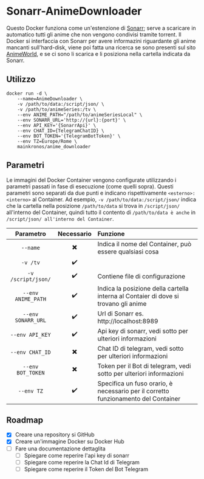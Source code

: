 # Sonarr-AnimeDownloader

Questo Docker funziona come un'estenzione di [Sonarr](https://sonarr.tv/); serve a scaricare in automatico tutti gli anime che non vengono condivisi tramite torrent.
Il Docker si interfaccia con Sonarr per avere informazini riguardante gli anime mancanti sull'hard-disk, viene poi fatta una ricerca se sono presenti sul sito [AnimeWorld](https://www.animeworld.tv/), e se ci sono li scarica e li posiziona nella cartella indicata da Sonarr.

## Utilizzo

```
docker run -d \
	--name=AnimeDownloader \
	-v /path/to/data:/script/json/ \
	-v /path/to/animeSeries:/tv \
	--env ANIME_PATH="/path/to/animeSeriesLocal" \
	--env SONARR_URL='http://{url}:{port}' \
	--env API_KEY='{SonarrApi}' \
	--env CHAT_ID={TelegramChatID} \
	--env BOT_TOKEN='{TelegramBotToken}' \
	--env TZ=Europe/Rome \
	mainkronos/anime_downloader

```

## Parametri

Le immagini del Docker Container vengono configurate utilizzando i parametri passati in fase di esecuzione (come quelli sopra). Questi parametri sono separati da due punti e indicano rispettivamente `<esterno>:<interno>` al Container. Ad esempio, `-v /path/to/data:/script/json/` indica che la cartella nella posizione `/path/to/data` si trova in `/script/json/` all'interno del Container, quindi tutto il contento di `/path/to/data è anche` in `/script/json/ all'interno del Container`.

Parametro | Necessario | Funzione
 :------: | :--------: | :-------
`--name` | :heavy_multiplication_x: | Indica il nome del Container, può essere qualsiasi cosa
`-v /tv` | :heavy_check_mark: |
`-v /script/json/` | :heavy_check_mark: | Contiene file di configurazione
`--env ANIME_PATH` | :heavy_check_mark: | Indica la posizione della cartella interna al Contaier di dove si trovano gli anime
`--env SONARR_URL` | :heavy_check_mark: | Url di Sonarr es. http://localhost:8989
`--env API_KEY` | :heavy_check_mark: | Api key di sonarr, vedi sotto per ulteriori informazioni
`--env CHAT_ID` | :heavy_multiplication_x: | Chat ID di telegram, vedi sotto per ulteriori informazioni
`--env BOT_TOKEN` | :heavy_multiplication_x: | Token per il Bot di telegram, vedi sotto per ulteriori informazioni
`--env TZ` | :heavy_check_mark: | Specifica un fuso orario, è necessario per il corretto funzionamento del Container

## Roadmap

- [x] Creare una repository si GitHub
- [x] Creare un'immagine Docker su Docker Hub
- [ ] Fare una documentazione dettaglita
	- [ ] Spiegare come reperire l'api key di sonarr
	- [ ] Spiegare come reperire la Chat Id di Telegram
	- [ ] Spiegare come reperire il Token del Bot Telegram